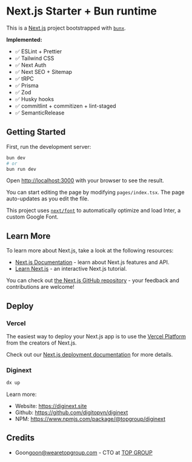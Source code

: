 # Next.js Starter + Bun runtime

This is a [Next.js](https://nextjs.org/) project bootstrapped with [`bunx`](https://bun.sh/guides/ecosystem/nextjs).

**Implemented:**

-   ✅ ESLint + Prettier
-   ✅ Tailwind CSS
-   ✅ Next Auth
-   ✅ Next SEO + Sitemap
-   ✅ tRPC
-   ✅ Prisma
-   ✅ Zod
-   ✅ Husky hooks
-   ✅ commitlint + commitizen + lint-staged
-   ✅ SemanticRelease

## Getting Started

First, run the development server:

```bash
bun dev
# or
bun run dev
```

Open [http://localhost:3000](http://localhost:3000) with your browser to see the result.

You can start editing the page by modifying `pages/index.tsx`. The page auto-updates as you edit the file.

This project uses [`next/font`](https://nextjs.org/docs/basic-features/font-optimization) to automatically optimize and load Inter, a custom Google Font.

## Learn More

To learn more about Next.js, take a look at the following resources:

-   [Next.js Documentation](https://nextjs.org/docs) - learn about Next.js features and API.
-   [Learn Next.js](https://nextjs.org/learn) - an interactive Next.js tutorial.

You can check out [the Next.js GitHub repository](https://github.com/vercel/next.js/) - your feedback and contributions are welcome!

## Deploy

### Vercel

The easiest way to deploy your Next.js app is to use the [Vercel Platform](https://vercel.com/new?utm_medium=default-template&filter=next.js&utm_source=create-next-app&utm_campaign=create-next-app-readme) from the creators of Next.js.

Check out our [Next.js deployment documentation](https://nextjs.org/docs/deployment) for more details.

### Diginext

```bash
dx up
```

Learn more:

-   Website: https://diginext.site
-   Github: https://github.com/digitopvn/diginext
-   NPM: https://www.npmjs.com/package/@topgroup/diginext

## Credits

-   Goon<goon@wearetopgroup.com> - CTO at [TOP GROUP](https://www.wearetopgroup.com/?ref=github)
